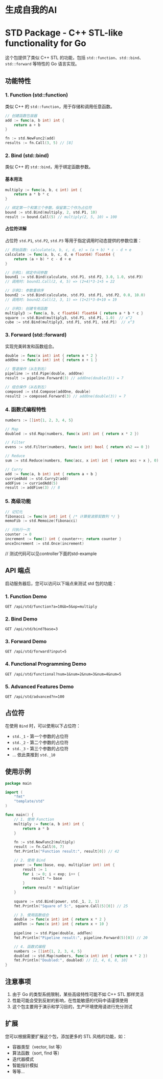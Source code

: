 # 生成自我的AI

# STD Package - C++ STL-like functionality for Go

这个包提供了类似 C++ STL 的功能，包括 `std::function`、`std::bind`、`std::forward` 等特性的 Go 语言实现。

## 功能特性

### 1. Function (std::function)
类似 C++ 的 `std::function`，用于存储和调用任意函数。

```go
// 创建函数包装器
add := func(a, b int) int {
    return a + b
}

fn := std.NewFunc2(add)
results := fn.Call(3, 5) // [8]
```

### 2. Bind (std::bind)
类似 C++ 的 `std::bind`，用于绑定函数参数。

#### 基本用法
```go
multiply := func(a, b, c int) int {
    return a * b * c
}

// 绑定第一个和第三个参数，保留第二个作为占位符
bound := std.Bind(multiply, 2, std.P1, 10)
result := bound.Call(5) // multiply(2, 5, 10) = 100
```

#### 占位符详解
占位符 `std.P1`, `std.P2`, `std.P3` 等用于指定调用时动态提供的参数位置：

```go
// 原始函数: calculate(a, b, c, d, e) = (a + b) * c - d + e
calculate := func(a, b, c, d, e float64) float64 {
    return (a + b) * c - d + e
}

// 示例1: 绑定中间参数
bound1 := std.Bind(calculate, std.P1, std.P2, 3.0, 1.0, std.P3)
// 调用时: bound1.Call(2, 4, 5) => (2+4)*3-1+5 = 22

// 示例2: 参数重排序
bound2 := std.Bind(calculate, std.P3, std.P1, std.P2, 0.0, 10.0)
// 调用时: bound2.Call(2, 3, 1) => (1+2)*3-0+10 = 19

// 示例3: 创建专用函数
multiply3 := func(a, b, c float64) float64 { return a * b * c }
square := std.Bind(multiply3, std.P1, std.P1, 1.0)  // x^2
cube := std.Bind(multiply3, std.P1, std.P1, std.P1)  // x^3
```

### 3. Forward (std::forward)
实现完美转发和函数组合。

```go
double := func(x int) int { return x * 2 }
addOne := func(x int) int { return x + 1 }

// 管道操作（从左到右）
pipeline := std.Pipe(double, addOne)
result := pipeline.Forward(3) // addOne(double(3)) = 7

// 组合操作（从右到左）
composed := std.Compose(addOne, double)
result2 := composed.Forward(3) // addOne(double(3)) = 7
```

### 4. 函数式编程特性

```go
numbers := []int{1, 2, 3, 4, 5}

// Map
doubled := std.Map(numbers, func(x int) int { return x * 2 })

// Filter
evens := std.Filter(numbers, func(x int) bool { return x%2 == 0 })

// Reduce
sum := std.Reduce(numbers, func(acc, x int) int { return acc + x }, 0)

// Curry
add := func(a, b int) int { return a + b }
curriedAdd := std.Curry2(add)
addFive := curriedAdd(5)
result := addFive(3) // 8
```

### 5. 高级功能

```go
// 记忆化
fibonacci := func(n int) int { /* 计算斐波那契数列 */ }
memoFib := std.Memoize(fibonacci)

// 只执行一次
counter := 0
increment := func() int { counter++; return counter }
onceIncrement := std.Once(increment)
```

// 测试代码可以见controller下面的std-example

## API 端点

启动服务器后，您可以访问以下端点来测试 std 包的功能：

### 1. Function Demo
```
GET /api/std/function?a=10&b=5&op=multiply
```

### 2. Bind Demo
```
GET /api/std/bind?base=3
```

### 3. Forward Demo
```
GET /api/std/forward?input=5
```

### 4. Functional Programming Demo
```
GET /api/std/functional?num=1&num=2&num=3&num=4&num=5
```

### 5. Advanced Features Demo
```
GET /api/std/advanced?n=100
```

## 占位符

在使用 `Bind` 时，可以使用以下占位符：

- `std._1` - 第一个参数的占位符
- `std._2` - 第二个参数的占位符
- `std._3` - 第三个参数的占位符
- ... 依此类推到 `std._10`

## 使用示例

```go
package main

import (
    "fmt"
    "template/std"
)

func main() {
    // 1. 使用 Function
    multiply := func(a, b int) int {
        return a * b
    }
    
    fn := std.NewFunc2(multiply)
    result := fn.Call(6, 7)
    fmt.Println("Function result:", result[0]) // 42

    // 2. 使用 Bind
    power := func(base, exp, multiplier int) int {
        result := 1
        for i := 0; i < exp; i++ {
            result *= base
        }
        return result * multiplier
    }
    
    square := std.Bind(power, std._1, 2, 1)
    fmt.Println("Square of 5:", square.Call(5)[0]) // 25

    // 3. 使用函数组合
    double := func(x int) int { return x * 2 }
    addTen := func(x int) int { return x + 10 }
    
    pipeline := std.Pipe(double, addTen)
    fmt.Println("Pipeline result:", pipeline.Forward(5)[0]) // 20

    // 4. 函数式编程
    numbers := []int{1, 2, 3, 4, 5}
    doubled := std.Map(numbers, func(x int) int { return x * 2 })
    fmt.Println("Doubled:", doubled) // [2, 4, 6, 8, 10]
}
```

## 注意事项

1. 由于 Go 的类型系统限制，某些高级特性可能不如 C++ STL 那样灵活
2. 性能可能会受到反射的影响，在性能敏感的代码中请谨慎使用
3. 这个包主要用于演示和学习目的，生产环境使用请进行充分测试

## 扩展

您可以根据需要扩展这个包，添加更多的 STL 风格的功能，如：

- 容器类型（vector, list 等）
- 算法函数（sort, find 等）
- 迭代器模式
- 智能指针模拟
- 等等...
